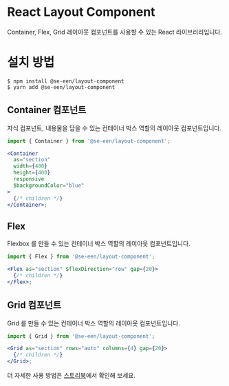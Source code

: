 # React Layout Component

Container, Flex, Grid 레이아웃 컴포넌트를 사용할 수 있는 React 라이브러리입니다.

# 설치 방법

```
$ npm install @se-een/layout-component
$ yarn add @se-een/layout-component
```

## Container 컴포넌트

자식 컴포넌트, 내용물을 담을 수 있는 컨테이너 박스 역할의 레이아웃 컴포넌트입니다.

```jsx
import { Container } from '@se-een/layout-component';

<Container
  as="section"
  width={400}
  height={400}
  responsive
  $backgroundColor="blue"
>
  {/* children */}
</Container>;
```

## Flex

Flexbox 를 만들 수 있는 컨테이너 박스 역할의 레이아웃 컴포넌트입니다.

```jsx
import { Flex } from '@se-een/layout-component';

<Flex as="section" $flexDirection="row" gap={20}>
  {/* children */}
</Flex>;
```

## Grid 컴포넌트

Grid 를 만들 수 있는 컨테이너 박스 역할의 레이아웃 컴포넌트입니다.

```jsx
import { Grid } from '@se-een/layout-component';

<Grid as="section" rows="auto" columns={4} gap={20}>
  {/* children */}
</Grid>;
```

더 자세한 사용 방법은 [스토리북](https://650806462077bdd1feb62ede-yphfqsmeox.chromatic.com/)에서 확인해 보세요.
